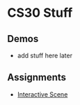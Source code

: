 # CS30 Stuff
## Demos
- add stuff here later


## Assignments
- [Interactive Scene](interactive-scene)
